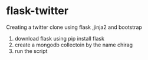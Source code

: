 # flask-twitter
Creating a twitter clone using flask ,jinja2 and bootstrap
1. download flask using pip install flask
2. create a mongodb collectoin by the name chirag
3. run the script
